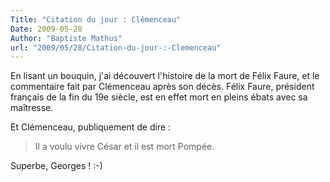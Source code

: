 ```yaml
---
Title: "Citation du jour : Clémenceau"
Date: 2009-05-28
Author: "Baptiste Mathus"
url: "2009/05/28/Citation-du-jour-:-Clemenceau"
---
```




En lisant un bouquin, j'ai découvert l'histoire de la mort de Félix
Faure, et le commentaire fait par Clémenceau après son décès. Félix
Faure, président français de la fin du 19e siècle, est en effet mort en
pleins ébats avec sa maîtresse.

Et Clémenceau, publiquement de dire :

> Il a voulu vivre César et il est mort Pompée.

Superbe, Georges ! :-)

